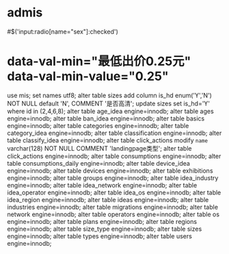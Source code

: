 # admis
#$('input:radio[name="sex"]:checked') 
# data-val-min="最低出价0.25元" data-val-min-value="0.25" 
use mis;
set names utf8;
 alter table sizes add column  is_hd enum('Y','N') NOT NULL default 'N', COMMENT '是否高清';
 update sizes set is_hd='Y' where id in (2,4,6,8);
alter table age_idea engine=innodb;
alter table ages engine=innodb;
alter table ban_idea engine=innodb;
alter table basics engine=innodb;
alter table categories engine=innodb;
alter table category_idea engine=innodb;
alter table classification engine=innodb;
alter table classify_idea engine=innodb;
alter table click_actions modify  `name` varchar(128) NOT NULL COMMENT 'landingpage类型';
alter table click_actions engine=innodb;
alter table consumptions engine=innodb;
alter table consumptions_daily engine=innodb;
alter table device_idea engine=innodb;
alter table devices engine=innodb;
alter table exhibitions engine=innodb;
alter table groups engine=innodb;
alter table idea_industry engine=innodb;
alter table idea_network engine=innodb;
alter table idea_operator engine=innodb;
alter table idea_os engine=innodb;
alter table idea_region engine=innodb;
alter table ideas engine=innodb;
alter table industries engine=innodb;
alter table migrations engine=innodb;
alter table network engine=innodb;
alter table operators engine=innodb;
alter table os engine=innodb;
alter table plans engine=innodb;
alter table regions engine=innodb;
alter table size_type engine=innodb;
alter table sizes engine=innodb;
alter table types engine=innodb;
alter table users engine=innodb;
